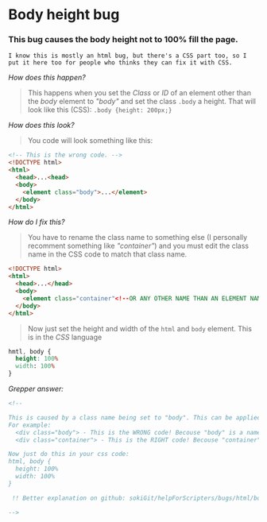 # Body height bug

### This bug causes the body height not to 100% fill the page.

`I know this is mostly an html bug, but there's a CSS part too, so I put it here too for people who thinks they can fix it with CSS.`

*How does this happen?*
> This happens when you set the *Class* or *ID* of an element other than the *body* element to *"body"* and set the class `.body` a height. That will look like this (CSS): `.body {height: 200px;}`

*How does this look?*
> You code will look something like this:
```html
<!-- This is the wrong code. -->
<!DOCTYPE html>
<html>
  <head>...<head>
  <body>
    <element class="body">...</element>
  </body>
</html>
```

*How do I fix this?*
> You have to rename the class name to something else (I personally recomment something like *"container"*) and you must edit the class name in the CSS code to match that class name.
```html
<!DOCTYPE html>
<html>
  <head>...</head>
  <body>
    <element class="container"<!--OR ANY OTHER NAME THAN AN ELEMENT NAME--> >...</element>
  </body>
</html>
```
> Now just set the height and width of the `html` and `body` element. This is in the *CSS* language
```css
hmtl, body {
  height: 100%
  width: 100%
}
```

*Grepper answer:*
```html
<!--

This is caused by a class name being set to "body". This can be applied to any other element!
For example:
  <div class="body"> - This is the WRONG code! Becouse "body" is a name of an element.
  <div class="container"> - This is the RIGHT code! Becouse "container" is not a name of an element.

Now just do this in your css code:
html, body {
  height: 100%
  width: 100%
}

 !! Better explanation on github: sokiGit/helpForScripters/bugs/html/body-height.md

-->
```
